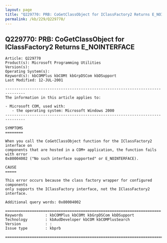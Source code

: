 ```yaml
---
layout: page
title: "Q229770: PRB: CoGetClassObject for IClassFactory2 Returns E_NOINTERFACE"
permalink: /kb/229/Q229770/
---
```


## Q229770: PRB: CoGetClassObject for IClassFactory2 Returns E_NOINTERFACE

	Article: Q229770
	Product(s): Microsoft Programming Utilities
	Version(s): 
	Operating System(s): 
	Keyword(s): kbCOMPlus kbCOMt kbGrpDSCom kbDSupport
	Last Modified: 12-JUL-2001
	
	-------------------------------------------------------------------------------
	The information in this article applies to:
	
	- Microsoft COM, used with:
	   - the operating system: Microsoft Windows 2000 
	-------------------------------------------------------------------------------
	
	SYMPTOMS
	========
	
	When you call the CoGetClassObject function for the IClassFactory2 interface on
	components that are hosted in a COM+ application, the function fails with error
	0x80004002 ("No such interface supported" or E_NOINTERFACE).
	
	CAUSE
	=====
	
	This error occurs because the class factory wrapper for configured components
	only supports the IClassFactory interface, not the IClassFactory2 interface.
	
	Additional query words: 0x80004002
	
	======================================================================
	Keywords          : kbCOMPlus kbCOMt kbGrpDSCom kbDSupport 
	Technology        : kbAudDeveloper kbCOM kbCOMPlusSearch
	Version           : :
	Issue type        : kbprb
	
	=============================================================================
	
